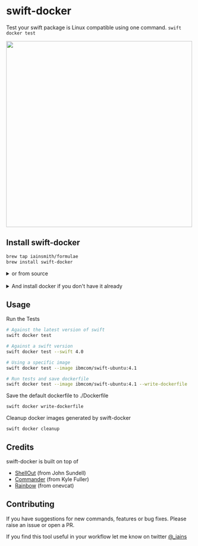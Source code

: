 # swift-docker

Test your swift package is Linux compatible using one command. `swift docker test`

<img src="https://s3.eu-west-2.amazonaws.com/iainpublicgifs/swift-docker-small.gif" width="500">

## Install swift-docker
```sh
brew tap iainsmith/formulae
brew install swift-docker
```
<details>
<summary>
or from source
</summary>
<pre>
> git clone https://github.com/iainsmith/swift-docker.git
> cd swift-docker
> swift build -c release -Xswiftc -static-stdlib
# copy the binary to somewhere in your path. 
> cp ./.build/x86_64-apple-macosx10.10/release/swift-docker ~/bin
</pre>
</details>
</br>

<details>
<Summary>
And install docker if you don't have it already
</Summary>
* Download the [Docker Mac App](https://www.docker.com/docker-mac). 
* Alternatively install via homebrew `brew install docker`
</details>

## Usage

Run the Tests

```sh
# Against the latest version of swift
swift docker test

# Against a swift version
swift docker test --swift 4.0

# Using a specific image
swift docker test --image ibmcom/swift-ubuntu:4.1

# Run tests and save dockerfile
swift docker test --image ibmcom/swift-ubuntu:4.1 --write-dockerfile  
```

Save the default dockerfile to ./Dockerfile

```sh
swift docker write-dockerfile
```

Cleanup docker images generated by swift-docker

```
swift docker cleanup
```

## Credits

swift-docker is built on top of

* [ShellOut](https://github.com/JohnSundell/ShellOut) (from John Sundell)
* [Commander](https://github.com/kylef/commander) (from Kyle Fuller)
* [Rainbow](https://github.com/onevcat/Rainbow) (from onevcat)

## Contributing

If you have suggestions for new commands, features or bug fixes. Please raise an issue or open a PR. 

If you find this tool useful in your workflow let me know on twitter [@_iains]()

